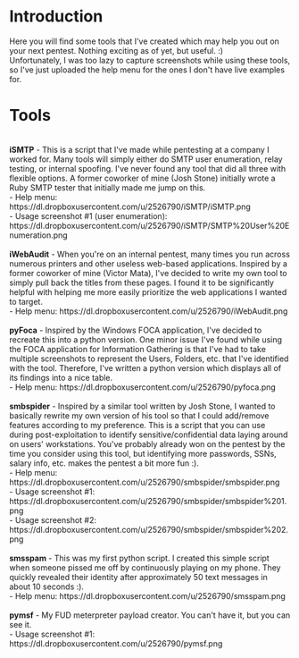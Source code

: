 Introduction
===
Here you will find some tools that I've created which may help you out on your next pentest. Nothing exciting as of yet, but useful. :)<br />
Unfortunately, I was too lazy to capture screenshots while using these tools, so I've just uploaded the help menu for the ones I don't have live examples for.<br />

Tools
===
<br />
<b>iSMTP</b> - This is a script that I've made while pentesting at a company I worked for. Many tools will simply either do SMTP user enumeration, relay testing, or internal spoofing. I've never found any tool that did all three with flexible options. A former coworker of mine (Josh Stone) initially wrote a Ruby SMTP tester that initially made me jump on this. <br />
	- Help menu: https://dl.dropboxusercontent.com/u/2526790/iSMTP/iSMTP.png <br />
	- Usage screenshot #1 (user enumeration): https://dl.dropboxusercontent.com/u/2526790/iSMTP/SMTP%20User%20Enumeration.png <br />
<br />
<b>iWebAudit</b> - When you're on an internal pentest, many times you run across numerous printers and other useless web-based applications. Inspired by a former coworker of mine (Victor Mata), I've decided to write my own tool to simply pull back the titles from these pages. I found it to be significantly helpful with helping me more easily prioritize the web applications I wanted to target. <br />
	- Help menu: https://dl.dropboxusercontent.com/u/2526790/iWebAudit.png <br />
<br />
<b>pyFoca</b> - Inspired by the Windows FOCA application, I've decided to recreate this into a python version. One minor issue I've found while using the FOCA application for Information Gathering is that I've had to take multiple screenshots to represent the Users, Folders, etc. that I've identified with the tool. Therefore, I've written a python version which displays all of its findings into a nice table.<br />
	- Help menu: https://dl.dropboxusercontent.com/u/2526790/pyfoca.png <br />
<br />
<b>smbspider</b> - Inspired by a similar tool written by Josh Stone, I wanted to basically rewrite my own version of his tool so that I could add/remove features according to my preference. This is a script that you can use during post-exploitation to identify sensitive/confidential data laying around on users' workstations. You've probably already won on the pentest by the time you consider using this tool, but identifying more passwords, SSNs, salary info, etc. makes the pentest a bit more fun :).<br />
	- Help menu: https://dl.dropboxusercontent.com/u/2526790/smbspider/smbspider.png <br />
	- Usage screenshot #1: https://dl.dropboxusercontent.com/u/2526790/smbspider/smbspider%201.png <br />
	- Usage screenshot #2: https://dl.dropboxusercontent.com/u/2526790/smbspider/smbspider%202.png <br />
<br />
<b>smsspam</b> - This was my first python script. I created this simple script when someone pissed me off by continuously playing on my phone. They quickly revealed their identity after approximately 50 text messages in about 10 seconds :).<br />
	- Help menu: https://dl.dropboxusercontent.com/u/2526790/smsspam.png <br />
<br />
<b>pymsf</b> - My FUD meterpreter payload creator. You can't have it, but you can see it.<br />
	- Usage screenshot #1: https://dl.dropboxusercontent.com/u/2526790/pymsf.png
